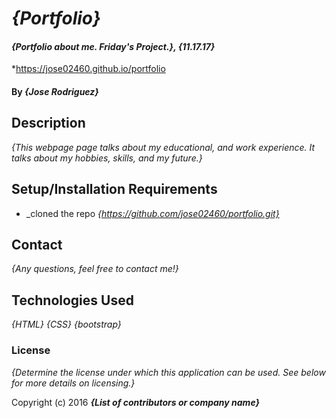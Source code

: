 # _{Portfolio}_

#### _{Portfolio about me. Friday's Project.}, {11.17.17}_
*https://jose02460.github.io/portfolio
#### By _**{Jose Rodriguez}**_

## Description

_{This webpage page talks about my educational, and work experience. It talks about my hobbies, skills, and my future.}_

## Setup/Installation Requirements

* _cloned the repo
_{https://github.com/jose02460/portfolio.git}_

## Contact  

_{Any questions, feel free to contact me!}_

## Technologies Used

_{HTML}_
_{CSS}_
_{bootstrap}_

### License

*{Determine the license under which this application can be used.  See below for more details on licensing.}*

Copyright (c) 2016 **_{List of contributors or company name}_**
